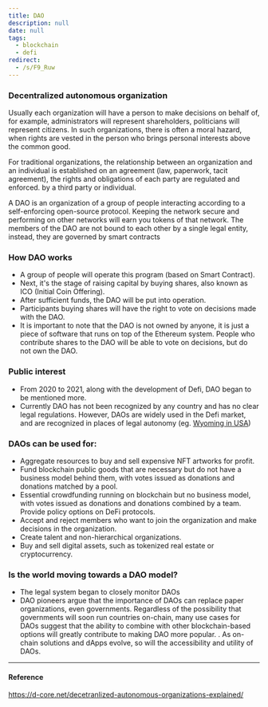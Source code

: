```yaml
---
title: DAO
description: null
date: null
tags:
  - blockchain
  - defi
redirect:
  - /s/F9_Ruw
---
```


### Decentralized autonomous organization

Usually each organization will have a person to make decisions on behalf of, for example, administrators will represent shareholders, politicians will represent citizens. In such organizations, there is often a moral hazard, when rights are vested in the person who brings personal interests above the common good.

For traditional organizations, the relationship between an organization and an individual is established on an agreement (law, paperwork, tacit agreement), the rights and obligations of each party are regulated and enforced. by a third party or individual.

A DAO is an organization of a group of people interacting according to a self-enforcing open-source protocol. Keeping the network secure and performing on other networks will earn you tokens of that network. The members of the DAO are not bound to each other by a single legal entity, instead, they are governed by smart contracts

### How DAO works

- A group of people will operate this program (based on Smart Contract).
- Next, it's the stage of raising capital by buying shares, also known as ICO (Initial Coin Offering).
- After sufficient funds, the DAO will be put into operation.
- Participants buying shares will have the right to vote on decisions made with the DAO.
- It is important to note that the DAO is not owned by anyone, it is just a piece of software that runs on top of the Ethereum system. People who contribute shares to the DAO will be able to vote on decisions, but do not own the DAO.

### Public interest

- From 2020 to 2021, along with the development of Defi, DAO began to be mentioned more.
- Currently DAO has not been recognized by any country and has no clear legal regulations. However, DAOs are widely used in the Defi market, and are recognized in places of legal autonomy (eg. [Wyoming in USA](https://www.cryptopolitan.com/wyoming-recognizes-eos-based-dao/))

### DAOs can be used for:

- Aggregate resources to buy and sell expensive NFT artworks for profit.
- Fund blockchain public goods that are necessary but do not have a business model behind them, with votes issued as donations and donations matched by a pool.
- Essential crowdfunding running on blockchain but no business model, with votes issued as donations and donations combined by a team. Provide policy options on DeFi protocols.
- Accept and reject members who want to join the organization and make decisions in the organization.
- Create talent and non-hierarchical organizations.
- Buy and sell digital assets, such as tokenized real estate or cryptocurrency.

### Is the world moving towards a DAO model?

- The legal system began to closely monitor DAOs
- DAO pioneers argue that the importance of DAOs can replace paper organizations, even governments. Regardless of the possibility that governments will soon run countries on-chain, many use cases for DAOs suggest that the ability to combine with other blockchain-based options will greatly contribute to making DAO more popular. . As on-chain solutions and dApps evolve, so will the accessibility and utility of DAOs.

---

#### Reference

https://d-core.net/decetranlized-autonomous-organizations-explained/

